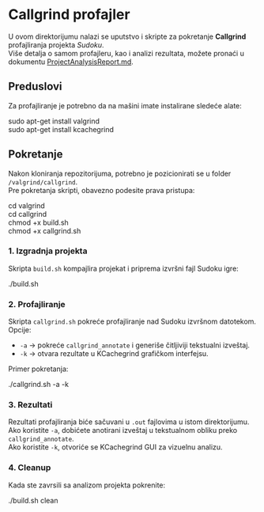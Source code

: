 # Callgrind profajler

U ovom direktorijumu nalazi se uputstvo i skripte za pokretanje **Callgrind** profajliranja projekta *Sudoku*.  
Više detalja o samom profajleru, kao i analizi rezultata, možete pronaći u dokumentu [ProjectAnalysisReport.md](../../ProjectAnalysisReport.md).

## Preduslovi

Za profajliranje je potrebno da na mašini imate instalirane sledeće alate:

sudo apt-get install valgrind  
sudo apt-get install kcachegrind

## Pokretanje

Nakon kloniranja repozitorijuma, potrebno je pozicionirati se u folder `/valgrind/callgrind`.  
Pre pokretanja skripti, obavezno podesite prava pristupa:

cd valgrind   
cd callgrind  
chmod +x build.sh  
chmod +x callgrind.sh

### 1. Izgradnja projekta

Skripta `build.sh` kompajlira projekat i priprema izvršni fajl Sudoku igre:

./build.sh

### 2. Profajliranje

Skripta `callgrind.sh` pokreće profajliranje nad Sudoku izvršnom datotekom.  
Opcije:

- `-a` → pokreće `callgrind_annotate` i generiše čitljiviji tekstualni izveštaj.  
- `-k` → otvara rezultate u KCachegrind grafičkom interfejsu.

Primer pokretanja:

./callgrind.sh -a -k

### 3. Rezultati

Rezultati profajliranja biće sačuvani u `.out` fajlovima u istom direktorijumu.  
Ako koristite `-a`, dobićete anotirani izveštaj u tekstualnom obliku preko `callgrind_annotate`.  
Ako koristite `-k`, otvoriće se KCachegrind GUI za vizuelnu analizu.

### 4. Cleanup

Kada ste zavrsili sa analizom projekta pokrenite:

./build.sh clean
